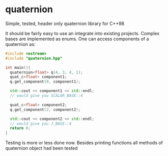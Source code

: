 # quaternion
Simple, tested, header only quaternion library for C++98

It should be fairly easy to use an integrate into existing projects.
Complex bases are implemented as enums. One can access components of a
quaternion as:

```c++
#include <ostream>
#include "quaternion.hpp"

int main(){
  quaternion<float> q(4, 3, 4, 1);
  quat_c<float> component1;
  q.get_component(0, component1);

  std::cout << component1 << std::endl;
  // would give you SCALAR_BASE::4

  quat_c<float> component2;
  q.get_component(2, component2);

  std::cout << component2 << std::endl;
  // would give you J_BASE::4
  return 0;
}
```

Testing is more or less done now. Besides printing functions all methods of
quaternion object had been tested
